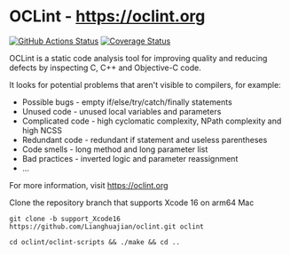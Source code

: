 # OCLint - https://oclint.org

[![GitHub Actions Status](https://github.com/oclint/oclint/workflows/Builds/badge.svg?branch=master)](https://github.com/oclint/oclint/actions) [![Coverage Status](https://coveralls.io/repos/github/oclint/oclint/badge.svg?branch=master)](https://coveralls.io/github/oclint/oclint?branch=master)

OCLint is a static code analysis tool for improving quality and reducing defects
by inspecting C, C++ and Objective-C code.

It looks for potential problems that aren't visible to compilers, for example:

* Possible bugs - empty if/else/try/catch/finally statements
* Unused code - unused local variables and parameters
* Complicated code - high cyclomatic complexity, NPath complexity and high NCSS
* Redundant code - redundant if statement and useless parentheses
* Code smells - long method and long parameter list
* Bad practices - inverted logic and parameter reassignment
* ...

For more information, visit https://oclint.org

Clone the repository branch that supports Xcode 16 on arm64 Mac
```
git clone -b support_Xcode16 https://github.com/Lianghuajian/oclint.git oclint 

cd oclint/oclint-scripts && ./make && cd ..
```
